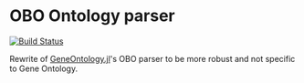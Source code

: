 # OBO Ontology parser

[![Build Status](https://travis-ci.org/maximsch2/OBOParse.jl.svg?branch=master)](https://travis-ci.org/maximsch2/OBOParse.jl)

Rewrite of [GeneOntology.jl](https://github.com/bicycle1885/GeneOntology.jl)'s OBO parser to be more robust and not specific to Gene Ontology.
